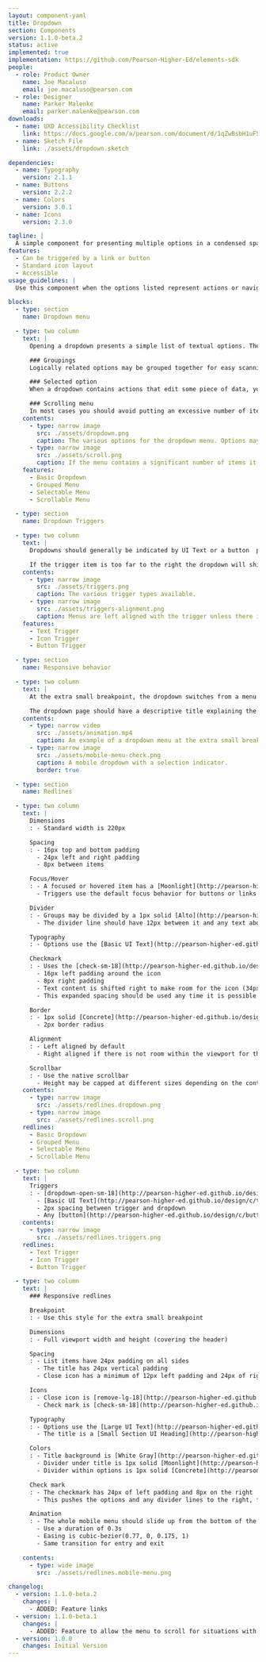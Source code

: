 ```yaml
---
layout: component-yaml
title: Dropdown
section: Components
version: 1.1.0-beta.2
status: active
implemented: true
implementation: https://github.com/Pearson-Higher-Ed/elements-sdk
people:
  - role: Product Owner
    name: Joe Macaluso
    email: joe.macaluso@pearson.com
  - role: Designer
    name: Parker Malenke
    email: parker.malenke@pearson.com
downloads:
  - name: UXD Accessibility Checklist
    link: https://docs.google.com/a/pearson.com/document/d/1qZwBsbH1uFSwAJVoJZhRE2R_5aneK462ii3lPcp4tcY/edit?usp=sharing
  - name: Sketch File
    link: ./assets/dropdown.sketch

dependencies:
  - name: Typography
    version: 2.1.1
  - name: Buttons
    version: 2.2.2
  - name: Colors
    version: 3.0.1
  - name: Icons
    version: 2.3.0

tagline: |
  A simple component for presenting multiple options in a condensed space.
features:
  - Can be triggered by a link or button
  - Standard icon layout
  - Accessible
usage_guidelines: |
  Use this component when the options listed represent actions or navigation destinations. Prefer the standard [select inputs](/design/c/inputs/#select) for all other use cases.

blocks:
  - type: section
    name: Dropdown menu

  - type: two column
    text: |
      Opening a dropdown presents a simple list of textual options. These may be divided into logically related groups, and a single option may be indicated as selected with a checkmark.

      ### Groupings
      Logically related options may be grouped together for easy scanning.

      ### Selected option
      When a dropdown contains actions that edit some piece of data, you may use a checkmark to indicate the current state of the value being edited.

      ### Scrolling menu
      In most cases you should avoid putting an excessive number of items in the dropdown menu. Occasionally the use case will require it (for example, a list of times in a time picker). If necessary, the length of the menu may be capped and a scroll bar will then allow access to all items.
    contents:
      - type: narrow image
        src: ./assets/dropdown.png
        caption: The various options for the dropdown menu. Options may be grouped, and checkmarks may be used when editing data.
      - type: narrow image
        src: ./assets/scroll.png
        caption: If the menu contains a significant number of items it may cap the height and use a scroll bar.
    features:
      - Basic Dropdown
      - Grouped Menu
      - Selectable Menu
      - Scrollable Menu

  - type: section
    name: Dropdown Triggers

  - type: two column
    text: |
      Dropdowns should generally be indicated by UI Text or a button  paired with an icon. Just the icon may be used if situated within an appropriate context like a course card or over a color picker.

      If the trigger item is too far to the right the dropdown will shift to be right aligned.
    contents:
      - type: narrow image
        src: ./assets/triggers.png
        caption: The various trigger types available.
      - type: narrow image
        src: ./assets/triggers-alignment.png
        caption: Menus are left aligned with the trigger unless there isn't enough space.
    features:
      - Text Trigger
      - Icon Trigger
      - Button Trigger

  - type: section
    name: Responsive behavior

  - type: two column
    text: |
      At the extra small breakpoint, the dropdown switches from a menu that drops down to a modal that slides up with a list of options. For UI Text and button triggers the dropdown icon also becomes optional.

      The dropdown page should have a descriptive title explaining the context for the options presented, although it is optional.
    contents:
      - type: narrow video
        src: ./assets/animation.mp4
        caption: An example of a dropdown menu at the extra small breakpoint.
      - type: narrow image
        src: ./assets/mobile-menu-check.png
        caption: A mobile dropdown with a selection indicator.
        border: true

  - type: section
    name: Redlines

  - type: two column
    text: |
      Dimensions
      : - Standard width is 220px

      Spacing
      : - 16px top and bottom padding
        - 24px left and right padding
        - 8px between items

      Focus/Hover
      : - A focused or hovered item has a [Moonlight](http://pearson-higher-ed.github.io/design/c/colors/v3.0.1/#colors--moonlight) background that extends 4px above and below the text
        - Triggers use the default focus behavior for buttons or links

      Divider
      : - Groups may be divided by a 1px solid [Alto](http://pearson-higher-ed.github.io/design/c/colors/v3.0.1/#colors--alto) line
        - The divider line should have 12px between it and any text above/below it

      Typography
      : - Options use the [Basic UI Text](http://pearson-higher-ed.github.io/design/c/typography/v2.1.1/#typography--basic-ui-text) style

      Checkmark
      : - Uses the [check-sm-18](http://pearson-higher-ed.github.io/design/c/icons/v2.3.0/#icons--check-sm) icon
        - 16px left padding around the icon
        - 8px right padding
        - Text content is shifted right to make room for the icon (34px left padding)
        - This expanded spacing should be used any time it is possible for an option to be checked, i.e. don't start with the narrower space and then shift text over to make room for a check mark

      Border
      : - 1px solid [Concrete](http://pearson-higher-ed.github.io/design/c/colors/v3.0.1/#colors--concrete)
        - 2px border radius

      Alignment
      : - Left aligned by default
        - Right aligned if there is not room within the viewport for the dropdown

      Scrollbar
      : - Use the native scrollbar
        - Height may be capped at different sizes depending on the content, prefer a height of 300px though
    contents:
      - type: narrow image
        src: ./assets/redlines.dropdown.png
      - type: narrow image
        src: ./assets/redlines.scroll.png
    redlines:
      - Basic Dropdown
      - Grouped Menu
      - Selectable Menu
      - Scrollable Menu

  - type: two column
    text: |
      Triggers
      : - [dropdown-open-sm-18](http://pearson-higher-ed.github.io/design/c/icons/v2.3.0/#icons--dropdown-open-sm) for the icon if combined with text, use [dropdown-open-sm-24](http://pearson-higher-ed.github.io/design/c/icons/v2.3.0/#icons--dropdown-open-sm) if standalone
        - [Basic UI Text](http://pearson-higher-ed.github.io/design/c/typography/v2.1.1/#typography--basic-ui-text), for any text used
        - 2px spacing between trigger and dropdown
        - Any [button](http://pearson-higher-ed.github.io/design/c/buttons/) type is valid
    contents:
      - type: narrow image
        src: ./assets/redlines.triggers.png
    redlines:
      - Text Trigger
      - Icon Trigger
      - Button Trigger

  - type: two column
    text: |
      ### Responsive redlines

      Breakpoint
      : - Use this style for the extra small breakpoint

      Dimensions
      : - Full viewport width and height (covering the header)

      Spacing
      : - List items have 24px padding on all sides
        - The title has 24px vertical padding
        - Close icon has a minimum of 12px left padding and 24px of right padding

      Icons
      : - Close icon is [remove-lg-18](http://pearson-higher-ed.github.io/design/c/icons/v2.3.0/#icons--remove-lg)
        - Check mark is [check-sm-18](http://pearson-higher-ed.github.io/design/c/icons/v2.3.0/#icons--check-sm)

      Typography
      : - Options use the [Large UI Text](http://pearson-higher-ed.github.io/design/c/typography/v2.1.1/#typography--large-ui-text) style
        - The title is a [Small Section UI Heading](http://pearson-higher-ed.github.io/design/c/typography/v2.1.1/#typography--small-section-ui-heading)

      Colors
      : - Title background is [White Gray](http://pearson-higher-ed.github.io/design/c/colors/v3.0.1/#colors--white-gray)
        - Divider under title is 1px solid [Moonlight](http://pearson-higher-ed.github.io/design/c/colors/v3.0.1/#colors--moonlight)
        - Divider within options is 1px solid [Concrete](http://pearson-higher-ed.github.io/design/c/colors/v3.0.1/#colors--concrete)

      Check mark
      : - The checkmark has 24px of left padding and 8px on the right
        - This pushes the options and any divider lines to the right, for a total right padding of 42px

      Animation
      : - The whole mobile menu should slide up from the bottom of the screen
        - Use a duration of 0.3s
        - Easing is cubic-bezier(0.77, 0, 0.175, 1)
        - Same transition for entry and exit

    contents:
      - type: wide image
        src: ./assets/redlines.mobile-menu.png

changelog:
  - version: 1.1.0-beta.2
    changes: |
      - ADDED: Feature links
  - version: 1.1.0-beta.1
    changes: |
      - ADDED: Feature to allow the menu to scroll for situations with many options
  - version: 1.0.0
    changes: Initial Version
---
```

